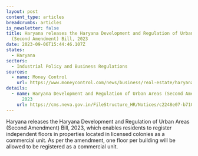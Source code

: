 ```yaml
---
layout: post
content_type: articles
breadcrumbs: articles
is_newsletter: false
title: Haryana releases the Haryana Development and Regulation of Urban Areas
  (Second Amendment) Bill, 2023
date: 2023-09-06T15:44:46.107Z
states:
  - Haryana
sectors:
  - Industrial Policy and Business Regulations
sources:
  - name: Money Control
    url: https://www.moneycontrol.com/news/business/real-estate/haryana-allows-registration-of-independent-floors-as-commercial-units-in-licensed-colonies-11277421.html
details:
  - name: Haryana Development and Regulation of Urban Areas (Second Amendment) Bill,
      2023
    url: https://cms.neva.gov.in/FileStructure_HR/Notices/c2248e07-b710-42d1-8089-01747e99eb59.pdf
---
```

Haryana releases the Haryana Development and Regulation of Urban Areas (Second Amendment) Bill, 2023, which enables residents to register independent floors in properties located in licensed colonies as a commercial unit. As per the amendment, one floor per building will be allowed to be registered as a commercial unit.
